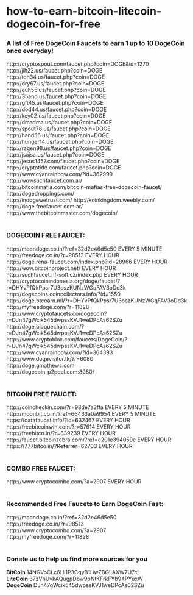 how-to-earn-bitcoin-litecoin-dogecoin-for-free
==============================================

<h3>A list of Free DogeCoin Faucets to earn 1 up to 10 DogeCoin once everyday!</h3>
http://cryptospout.com/faucet.php?coin=DOGE&id=1270<br>
http://jih22.us/faucet.php?coin=DOGE<br>
http://toh34.us/faucet.php?coin=DOGE<br>
http://dry67.us/faucet.php?coin=DOGE<br>
http://euh55.us/faucet.php?coin=DOGE<br>
http://35and.us/faucet.php?coin=DOGE<br>
http://gft45.us/faucet.php?coin=DOGE<br>
http://dod44.us/faucet.php?coin=DOGE<br>
http://key02.us/faucet.php?coin=DOGE<br>
http://dmadma.us/faucet.php?coin=DOGE<br>
http://spout78.us/faucet.php?coin=DOGE<br>
http://hand56.us/faucet.php?coin=DOGE<br>
http://hunger14.us/faucet.php?coin=DOGE<br>
http://ragen98.us/faucet.php?coin=DOGE<br>
http://jsajsa.us/faucet.php?coin=DOGE<br>
http://jesus1457.com/faucet.php?coin=DOGE<br>
http://cryptotide.com/faucet.php?coin=DOGE<br>
http://www.cyanrainbow.com/?id=362999<br>
http://wowsuchfaucet.com.ar/<br>
http://bitcoinmafia.com/bitcoin-mafias-free-dogecoin-faucet/<br>
http://dogedroppings.com/<br>
http://indogewetrust.com/
http://koinkingdom.weebly.com/<br>
http://doge.freefaucet.com.ar/<br>
http://www.thebitcoinmaster.com/dogecoin/<br><br>


<h3>DOGECOIN FREE FAUCET:</h3>
http://moondoge.co.in/?ref=32d2e46d5e50 EVERY 5 MINUTE<br>
http://freedoge.co.in/?r=98513 EVERY HOUR<br>
http://doge.rena-faucet.com/index.php?id=28966 EVERY HOUR<br>
http://wow.bitcoinproject.net/ EVERY HOUR<br>
http://suchfaucet.nf-soft.cz/index.php EVERY HOUR<br>
http://cryptocoinindonesia.org/doge/faucet/?r=DHYvPfQkPpsr7U3oszKUNzWGqFAV3oDd3k<br>
http://dogecoins.coincollectors.info/?id=1550<br>
http://doge.btcearn.ml/?r=DHYvPfQkPpsr7U3oszKUNzWGqFAV3oDd3k<br>
http://myfreedoge.com/?r=11828<br>
http://www.cryptofaucets.co/dogecoin?r=DJn47gWcik545dwpssKVJ1weDPcAs62SZu<br>
http://doge.bloquechain.com/?r=DJn47gWcik545dwpssKVJ1weDPcAs62SZu<br>
http://www.cryptoblox.com/faucets/DogeCoin/?r=DJn47gWcik545dwpssKVJ1weDPcAs62SZu<br>
http://www.cyanrainbow.com/?id=364393<br>
http://www.dogevisitor.tk/?r=6080<br>
http://doge.gmathews.com<br>
http://dogecoin-p2pool.com:8080/<br><br>

<h3>BITCOIN FREE FAUCET:</h3>
http://coincheckin.com/?r=98de7a3ffa EVERY 5 MINUTE<br>
http://moonbit.co.in/?ref=66433a0a9954 EVERY 5 MINUTE<br>
https://datafaucet.info/?id=632467 EVERY HOUR<br>
http://freebitcoinwin.com/?r=57614 EVERY HOUR<br>
http://freebitco.in/?r=839239 EVERY HOUR<br>
http://faucet.bitcoinzebra.com/?ref=e201e394059e EVERY HOUR<br>
https://777bitco.in/?Referrer=62703 EVERY HOUR<br><br>

<h3>COMBO FREE FAUCET:</h3>
http://www.cryptocombo.com/?a=2907 EVERY HOUR<br><br>

<h3>Recommended Free Faucets to Earn DogeCoin Fast:</h3>
http://moondoge.co.in/?ref=32d2e46d5e50<br>
http://freedoge.co.in/?r=98513<br>
http://www.cryptocombo.com/?a=2907<br>
http://myfreedoge.com/?r=11828<br><br>

<h3>Donate us to help us find more sources for you</h3>
<b>BitCoin</b> 14NGVoCLc6Hi1P3CqyB1HwZBGLAXW7U7cj<br>
<b>LiteCoin</b> 37zVhUvkAQugpDbw9pNtKFrkFYb94PYuxW<br>
<b>DogeCoin</b> DJn47gWcik545dwpssKVJ1weDPcAs62SZu
